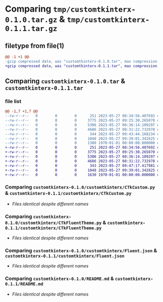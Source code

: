 # Comparing `tmp/customtkinterx-0.1.0.tar.gz` & `tmp/customtkinterx-0.1.1.tar.gz`

## filetype from file(1)

```diff
@@ -1 +1 @@
-gzip compressed data, was "customtkinterx-0.1.0.tar", max compression
+gzip compressed data, was "customtkinterx-0.1.1.tar", max compression
```

## Comparing `customtkinterx-0.1.0.tar` & `customtkinterx-0.1.1.tar`

### file list

```diff
@@ -1,7 +1,7 @@
--rw-r--r--   0        0        0      251 2023-05-27 08:34:56.407692 customtkinterx-0.1.0/customtkinterx/__init__.py
--rw-r--r--   0        0        0     3775 2023-05-27 09:25:30.265070 customtkinterx-0.1.0/customtkinterx/CTkCustom.py
--rw-r--r--   0        0        0     5306 2023-05-27 08:36:14.109297 customtkinterx-0.1.0/customtkinterx/CTkFluentTheme.py
--rw-r--r--   0        0        0     4686 2023-05-27 08:31:22.732978 customtkinterx-0.1.0/customtkinterx/Fluent.json
--rw-r--r--   0        0        0      344 2023-05-27 09:43:44.168234 customtkinterx-0.1.0/pyproject.toml
--rw-r--r--   0        0        0     1048 2023-05-27 09:39:01.342825 customtkinterx-0.1.0/README.md
--rw-r--r--   0        0        0     1380 1970-01-01 00:00:00.000000 customtkinterx-0.1.0/PKG-INFO
+-rw-r--r--   0        0        0      251 2023-05-27 08:34:56.407692 customtkinterx-0.1.1/customtkinterx/__init__.py
+-rw-r--r--   0        0        0     3775 2023-05-27 09:25:30.265070 customtkinterx-0.1.1/customtkinterx/CTkCustom.py
+-rw-r--r--   0        0        0     5306 2023-05-27 08:36:14.109297 customtkinterx-0.1.1/customtkinterx/CTkFluentTheme.py
+-rw-r--r--   0        0        0     4686 2023-05-27 08:31:22.732978 customtkinterx-0.1.1/customtkinterx/Fluent.json
+-rw-r--r--   0        0        0      343 2023-05-27 09:47:17.417981 customtkinterx-0.1.1/pyproject.toml
+-rw-r--r--   0        0        0     1048 2023-05-27 09:39:01.342825 customtkinterx-0.1.1/README.md
+-rw-r--r--   0        0        0     1630 1970-01-01 00:00:00.000000 customtkinterx-0.1.1/PKG-INFO
```

### Comparing `customtkinterx-0.1.0/customtkinterx/CTkCustom.py` & `customtkinterx-0.1.1/customtkinterx/CTkCustom.py`

 * *Files identical despite different names*

### Comparing `customtkinterx-0.1.0/customtkinterx/CTkFluentTheme.py` & `customtkinterx-0.1.1/customtkinterx/CTkFluentTheme.py`

 * *Files identical despite different names*

### Comparing `customtkinterx-0.1.0/customtkinterx/Fluent.json` & `customtkinterx-0.1.1/customtkinterx/Fluent.json`

 * *Files identical despite different names*

### Comparing `customtkinterx-0.1.0/README.md` & `customtkinterx-0.1.1/README.md`

 * *Files identical despite different names*

